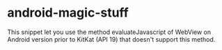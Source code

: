 # android-magic-stuff
This snippet let you use the method evaluateJavascript of WebView on Android version prior to KitKat (API 19) that doesn't support this method.